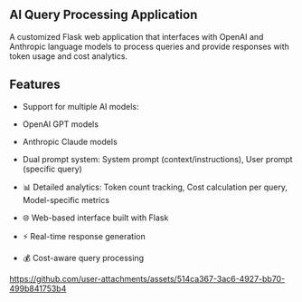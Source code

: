## AI Query Processing Application
A customized Flask web application that interfaces with OpenAI and Anthropic language models to process queries and provide responses with token usage and cost analytics.

## Features

* Support for multiple AI models:

* OpenAI GPT models

* Anthropic Claude models

* Dual prompt system: System prompt (context/instructions), User prompt (specific query)


* 📊 Detailed analytics: Token count tracking, Cost calculation per query, Model-specific metrics

* 🌐 Web-based interface built with Flask

* ⚡ Real-time response generation
* 💰 Cost-aware query processing



https://github.com/user-attachments/assets/514ca367-3ac6-4927-bb70-499b841753b4

